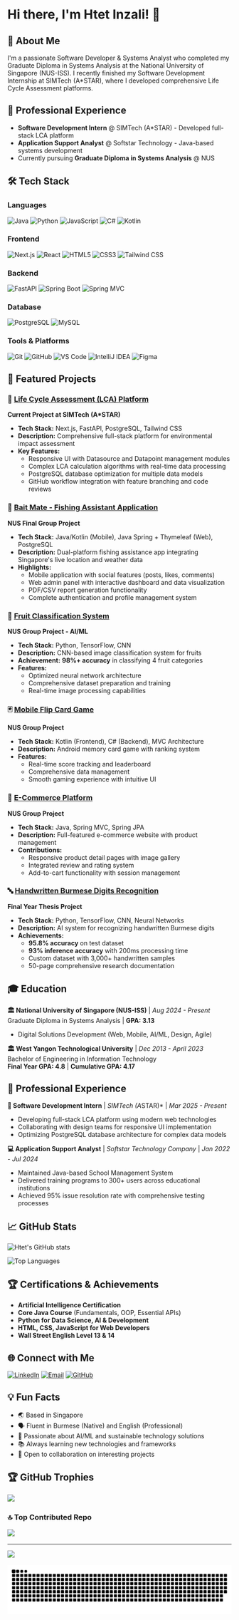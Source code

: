 # Hi there, I'm Htet Inzali! 👋

## 💫 About Me
I'm a passionate Software Developer & Systems Analyst who completed my Graduate Diploma in Systems Analysis at the National University of Singapore (NUS-ISS). I recently finished my Software Development Internship at SIMTech (A*STAR), where I developed comprehensive Life Cycle Assessment platforms.

## 💼 Professional Experience
- **Software Development Intern** @ SIMTech (A*STAR) - Developed full-stack LCA platform
- **Application Support Analyst** @ Softstar Technology - Java-based systems development  
- Currently pursuing **Graduate Diploma in Systems Analysis** @ NUS

## 🛠️ Tech Stack

### Languages
![Java](https://img.shields.io/badge/Java-ED8B00?style=for-the-badge&logo=java&logoColor=white)
![Python](https://img.shields.io/badge/Python-3776AB?style=for-the-badge&logo=python&logoColor=white)
![JavaScript](https://img.shields.io/badge/JavaScript-F7DF1E?style=for-the-badge&logo=javascript&logoColor=black)
![C#](https://img.shields.io/badge/C%23-239120?style=for-the-badge&logo=c-sharp&logoColor=white)
![Kotlin](https://img.shields.io/badge/Kotlin-0095D5?style=for-the-badge&logo=kotlin&logoColor=white)

### Frontend
![Next.js](https://img.shields.io/badge/Next.js-000000?style=for-the-badge&logo=next.js&logoColor=white)
![React](https://img.shields.io/badge/React-20232A?style=for-the-badge&logo=react&logoColor=61DAFB)
![HTML5](https://img.shields.io/badge/HTML5-E34F26?style=for-the-badge&logo=html5&logoColor=white)
![CSS3](https://img.shields.io/badge/CSS3-1572B6?style=for-the-badge&logo=css3&logoColor=white)
![Tailwind CSS](https://img.shields.io/badge/Tailwind_CSS-38B2AC?style=for-the-badge&logo=tailwind-css&logoColor=white)

### Backend
![FastAPI](https://img.shields.io/badge/FastAPI-005571?style=for-the-badge&logo=fastapi)
![Spring Boot](https://img.shields.io/badge/Spring_Boot-F2F4F9?style=for-the-badge&logo=spring-boot)
![Spring MVC](https://img.shields.io/badge/Spring_MVC-6DB33F?style=for-the-badge&logo=spring&logoColor=white)

### Database
![PostgreSQL](https://img.shields.io/badge/PostgreSQL-316192?style=for-the-badge&logo=postgresql&logoColor=white)
![MySQL](https://img.shields.io/badge/MySQL-00000F?style=for-the-badge&logo=mysql&logoColor=white)

### Tools & Platforms
![Git](https://img.shields.io/badge/Git-F05032?style=for-the-badge&logo=git&logoColor=white)
![GitHub](https://img.shields.io/badge/GitHub-100000?style=for-the-badge&logo=github&logoColor=white)
![VS Code](https://img.shields.io/badge/VS_Code-0078D4?style=for-the-badge&logo=visual%20studio%20code&logoColor=white)
![IntelliJ IDEA](https://img.shields.io/badge/IntelliJ_IDEA-000000?style=for-the-badge&logo=intellij-idea&logoColor=white)
![Figma](https://img.shields.io/badge/Figma-F24E1E?style=for-the-badge&logo=figma&logoColor=white)

## 🌟 Featured Projects

### 🌱 [Life Cycle Assessment (LCA) Platform](https://github.com/Htet-Inzali/lca-platform)
**Current Project at SIMTech (A*STAR)**
- **Tech Stack:** Next.js, FastAPI, PostgreSQL, Tailwind CSS
- **Description:** Comprehensive full-stack platform for environmental impact assessment
- **Key Features:**
  - Responsive UI with Datasource and Datapoint management modules
  - Complex LCA calculation algorithms with real-time data processing
  - PostgreSQL database optimization for multiple data models
  - GitHub workflow integration with feature branching and code reviews

### 🎣 [Bait Mate - Fishing Assistant Application](https://github.com/Htet-Inzali/bait-mate)
**NUS Final Group Project**
- **Tech Stack:** Java/Kotlin (Mobile), Java Spring + Thymeleaf (Web), PostgreSQL
- **Description:** Dual-platform fishing assistance app integrating Singapore's live location and weather data
- **Highlights:**
  - Mobile application with social features (posts, likes, comments)
  - Web admin panel with interactive dashboard and data visualization
  - PDF/CSV report generation functionality
  - Complete authentication and profile management system

### 🍎 [Fruit Classification System](https://github.com/Htet-Inzali/fruit-classifier)
**NUS Group Project - AI/ML**
- **Tech Stack:** Python, TensorFlow, CNN
- **Description:** CNN-based image classification system for fruits
- **Achievement:** **98%+ accuracy** in classifying 4 fruit categories
- **Features:**
  - Optimized neural network architecture
  - Comprehensive dataset preparation and training
  - Real-time image processing capabilities

### 🃏 [Mobile Flip Card Game](https://github.com/Htet-Inzali/flip-card-game)
**NUS Group Project**
- **Tech Stack:** Kotlin (Frontend), C# (Backend), MVC Architecture
- **Description:** Android memory card game with ranking system
- **Features:**
  - Real-time score tracking and leaderboard
  - Comprehensive data management
  - Smooth gaming experience with intuitive UI

### 📱 [E-Commerce Platform](https://github.com/Htet-Inzali/ecommerce-platform)
**NUS Group Project**
- **Tech Stack:** Java, Spring MVC, Spring JPA
- **Description:** Full-featured e-commerce website with product management
- **Contributions:**
  - Responsive product detail pages with image gallery
  - Integrated review and rating system
  - Add-to-cart functionality with session management

### 🔤 [Handwritten Burmese Digits Recognition](https://github.com/Htet-Inzali/burmese-digits-recognition)
**Final Year Thesis Project**
- **Tech Stack:** Python, TensorFlow, CNN, Neural Networks
- **Description:** AI system for recognizing handwritten Burmese digits
- **Achievements:**
  - **95.8% accuracy** on test dataset
  - **93% inference accuracy** with 200ms processing time
  - Custom dataset with 3,000+ handwritten samples
  - 50-page comprehensive research documentation

## 🎓 Education

**🏛️ National University of Singapore (NUS-ISS)** | *Aug 2024 - Present*  
Graduate Diploma in Systems Analysis | **GPA: 3.13**
- Digital Solutions Development (Web, Mobile, AI/ML, Design, Agile)

**🏛️ West Yangon Technological University** | *Dec 2013 - April 2023*  
Bachelor of Engineering in Information Technology  
**Final Year GPA: 4.8** | **Cumulative GPA: 4.17**

## 💼 Professional Experience

**🔬 Software Development Intern** | *SIMTech (A*STAR)* | *Mar 2025 - Present*
- Developing full-stack LCA platform using modern web technologies
- Collaborating with design teams for responsive UI implementation
- Optimizing PostgreSQL database architecture for complex data models

**💻 Application Support Analyst** | *Softstar Technology Company* | *Jan 2022 - Jul 2024*
- Maintained Java-based School Management System
- Delivered training programs to 300+ users across educational institutions
- Achieved 95% issue resolution rate with comprehensive testing processes

## 📈 GitHub Stats

![Htet's GitHub stats](https://github-readme-stats.vercel.app/api?username=Htet-Inzali&show_icons=true&theme=radical)

![Top Languages](https://github-readme-stats.vercel.app/api/top-langs/?username=Htet-Inzali&layout=compact&theme=radical)

## 🏆 Certifications & Achievements

- **Artificial Intelligence Certification**
- **Core Java Course** (Fundamentals, OOP, Essential APIs)
- **Python for Data Science, AI & Development**
- **HTML, CSS, JavaScript for Web Developers**
- **Wall Street English Level 13 & 14**

## 🌐 Connect with Me

[![LinkedIn](https://img.shields.io/badge/LinkedIn-0077B5?style=for-the-badge&logo=linkedin&logoColor=white)](https://linkedin.com/in/htet-inzali-7b70b7214)
[![Email](https://img.shields.io/badge/Email-D14836?style=for-the-badge&logo=gmail&logoColor=white)](mailto:htetinzali10@gmail.com)
[![GitHub](https://img.shields.io/badge/GitHub-100000?style=for-the-badge&logo=github&logoColor=white)](https://github.com/Htet-Inzali)

## 💡 Fun Facts

- 🌏 Based in Singapore
- 🗣️ Fluent in Burmese (Native) and English (Professional)
- 🎯 Passionate about AI/ML and sustainable technology solutions
- 📚 Always learning new technologies and frameworks
- 🤝 Open to collaboration on interesting projects

## 🏆 GitHub Trophies
![](https://github-profile-trophy.vercel.app/?username=Htet-Inzali&theme=radical&no-frame=false&no-bg=true&margin-w=4)

### 🔝 Top Contributed Repo
![](https://github-contributor-stats.vercel.app/api?username=Htet-Inzali&limit=5&theme=dark&combine_all_yearly_contributions=true)

---
[![](https://visitcount.itsvg.in/api?id=Htet-Inzali&icon=0&color=0)](https://visitcount.itsvg.in)

<!-- Proudly created with GPRM ( https://gprm.itsvg.in ) -->

<picture>
  <source media="(prefers-color-scheme: dark)" srcset="https://raw.githubusercontent.com/Htet-Inzali/Htet-Inzali/output/github-snake-dark.svg" />
<!--   <source media="(prefers-color-scheme: light)" srcset="https://raw.githubusercontent.com/Htet-Inzali/Htet-Inzali/output/github-snake.svg" /> -->
  <img alt="github-snake" src="https://raw.githubusercontent.com/Htet-Inzali/Htet-Inzali/output/github-snake.svg" />
</picture>

